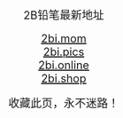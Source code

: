 
<center>
<span style="font-size:20px">2B铅笔最新地址</span><br />
<br />
<span style="font-size:20px"><a href="https://2bi.mom" target="_blank">2bi.mom</a></span><br />
<span style="font-size:20px"><a href="https://2bi.pics" target="_blank">2bi.pics</a></span><br />
<span style="font-size:20px"><a href="https://2bi.online" target="_blank">2bi.online</a></span><br />
<span style="font-size:20px"><a href="https://2bi.shop" target="_blank">2bi.shop</a></span><br />

<br />
<span style="font-size:20px">收藏此页，永不迷路！</span>
</center>
